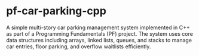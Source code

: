# pf-car-parking-cpp
A simple multi-story car parking management system implemented in C++ as part of a Programming Fundamentals (PF) project. The system uses core data structures including arrays, linked lists, queues, and stacks to manage car entries, floor parking, and overflow waitlists efficiently.
